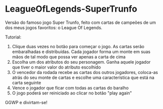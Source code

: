 # LeagueOfLegends-SuperTrunfo
Versão do famoso jogo Super Trunfo, feito com cartas de campeões de um dos meus jogos favoritos: o League Of Legends. 

Tutorial:

1) Clique duas vezes no botão para começar o jogo. As cartas serão embaralhadas e distribuídas. Cada jogador forma um monte em suas mãos de tal modo que possa 
ver apenas a carta de cima
2) Escolha um dos atributos do seu personagem. Ganha aquele jogador que tiver o maior valor do atributo escolhido
3) O vencedor da rodada recebe as cartas dos outros jogadores, coloca-as atrás do seu monte de cartas e escolhe uma característica que está na carta seguinte
4) Vence o jogador que ficar com todas as cartas do baralho
5) O jogo poderá ser reiniciado ao clicar no botão "play again"

GGWP e divirtam-se!

